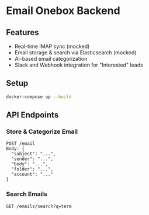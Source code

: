 # Email Onebox Backend

## Features
- Real-time IMAP sync (mocked)
- Email storage & search via Elasticsearch (mocked)
- AI-based email categorization
- Slack and Webhook integration for "Interested" leads

## Setup
```bash
docker-compose up --build
```

## API Endpoints

### Store & Categorize Email
```http
POST /email
Body: {
  "subject": "...",
  "sender": "...",
  "body": "...",
  "folder": "...",
  "account": "..."
}
```

### Search Emails
```http
GET /emails/search?q=term
```
